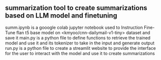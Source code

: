 ## summarization tool to create summarizations based on LLM model and finetuning
summ.ipynb is a gooogle colab jupyter notebook used to Instruction Fine-Tune flan t5 base model on <kmyoo/cnn-dailymail-v1-tiny> dataset and save it
main.py is a python file to define functions to retrieve the trained model and use it and its tokenizer to take in the input and generate output
run.py is a python file to create a streamlit website to provide the interface for the user to interact with the model and use it to create summarizations
